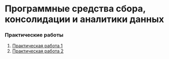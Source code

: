 # Программные средства сбора, консолидации и аналитики данных
### Практические работы

1. [Практическая работа 1](/PW/PW1/PW_01_Osokin_A_I.ipynb)
2. [Практическая работа 2](/PW/PW1/PW_02_Osokin_A_I.ipynb)
